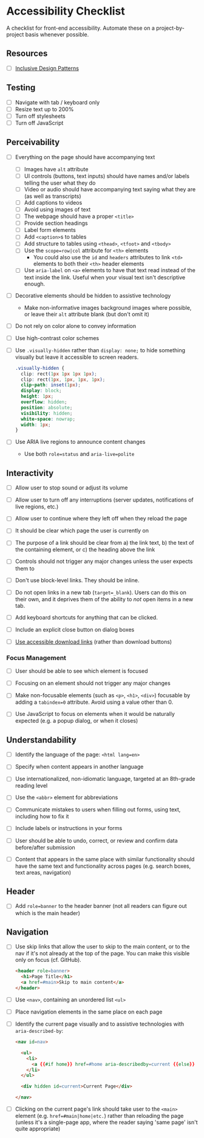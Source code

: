# Accessibility Checklist

A checklist for front-end accessibility. Automate these on a project-by-project basis whenever possible.

## Resources

- [ ] [Inclusive Design Patterns][1]

## Testing

- [ ] Navigate with tab / keyboard only
- [ ] Resize text up to 200%
- [ ] Turn off stylesheets
- [ ] Turn off JavaScript

## Perceivability

- [ ] Everything on the page should have accompanying text
  - [ ] Images have `alt` attribute
  - [ ] UI controls (buttons, text inputs) should have names and/or labels telling the user what they do
  - [ ] Video or audio should have accompanying text saying what they are (as well as transcripts)
  - [ ] Add captions to videos
  - [ ] Avoid using images of text
  - [ ] The webpage should have a proper `<title>`
  - [ ] Provide section headings
  - [ ] Label form elements
  - [ ] Add `<caption>`s to tables
  - [ ] Add structure to tables using `<thead>`, `<tfoot>` and `<tbody>`
  - [ ] Use the `scope=row|col` attribute for `<th>` elements
    - You could also use the `id` and `headers` attributes to link `<td>` elements to both their `<th>` header elements
  - [ ] Use `aria-label` on `<a>` elements to have that text read instead of the text inside the link. Useful when your visual text isn't descriptive enough.

- [ ] Decorative elements should be hidden to assistive technology
  - Make non-informative images background images where possible, or leave their `alt` attribute blank (but don't omit it)

- [ ] Do not rely on color alone to convey information

- [ ] Use high-contrast color schemes

- [ ] Use `.visually-hidden` rather than `display: none;` to hide something visually but leave it accessible to screen readers.

  ```css
  .visually-hidden {
    clip: rect(1px 1px 1px 1px);
    clip: rect(1px, 1px, 1px, 1px);
    clip-path: inset(1px);
    display: block;
    height: 1px;
    overflow: hidden;
    position: absolute;
    visibility: hidden;
    white-space: nowrap;
    width: 1px;
  }
  ```

- [ ] Use ARIA live regions to announce content changes
  - Use both `role=status` and `aria-live=polite`

## Interactivity

- [ ] Allow user to stop sound or adjust its volume

- [ ] Allow user to turn off any interruptions (server updates, notifications of live regions, etc.)

- [ ] Allow user to continue where they left off when they reload the page

- [ ] It should be clear which page the user is currently on

- [ ] The purpose of a link should be clear from a) the link text, b) the text of the containing element, or c) the heading above the link

- [ ] Controls should not trigger any major changes unless the user expects them to

- [ ] Don't use block-level links. They should be inline.

- [ ] Do not open links in a new tab (`target=_blank`). Users can do this on their own, and it deprives them of the ability to *not* open items in a new tab.

- [ ] Add keyboard shortcuts for anything that can be clicked.

- [ ] Include an explicit close button on dialog boxes

- [ ] [Use accessible download links][2] (rather than download buttons)

### Focus Management

- [ ] User should be able to see which element is focused

- [ ] Focusing on an element should not trigger any major changes

- [ ] Make non-focusable elements (such as `<p>`, `<h1>`, `<div>`) focusable by adding a `tabindex=0` attribute. Avoid using a value other than 0.

- [ ] Use JavaScript to focus on elements when it would be naturally expected (e.g. a popup dialog, or when it closes)

## Understandability

- [ ] Identify the language of the page: `<html lang=en>`

- [ ] Specify when content appears in another language

- [ ] Use internationalized, non-idiomatic language, targeted at an 8th-grade reading level

- [ ] Use the `<abbr>` element for abbreviations

- [ ] Communicate mistakes to users when filling out forms, using text, including how to fix it

- [ ] Include labels or instructions in your forms

- [ ] User should be able to undo, correct, or review and confirm data before/after submission

- [ ] Content that appears in the same place with similar functionality should have the same text and functionality across pages (e.g. search boxes, text areas, navigation)

## Header

- [ ] Add `role=banner` to the header banner (not all readers can figure out which is the main header)

## Navigation

- [ ] Use skip links that allow the user to skip to the main content, or to the nav if it's not already at the top of the page. You can make this visible only on focus (cf. GitHub).

  ```html
  <header role=banner>
    <h1>Page Title</h1>
    <a href=#main>Skip to main content</a>
  </header>
  ```

- [ ] Use `<nav>`, containing an unordered list `<ul>`

- [ ] Place navigation elements in the same place on each page

- [ ] Identify the current page visually and to assistive technologies with `aria-described-by`:

  ```html
  <nav id=nav>

    <ul>
      <li>
        <a {{#if home}} href=#home aria-describedby=current {{else}} href=/home {{/if}} >Home</a>
      </li>
    </ul>

    <div hidden id=current>Current Page</div>

  </nav>
  ```

- [ ] Clicking on the current page's link should take user to the `<main>` element (e.g. `href=#main|home|etc.`) rather than reloading the page (unless it's a single-page app, where the reader saying 'same page' isn't quite appropriate)

[1]: https://www.amazon.com/Inclusive-Design-Patterns-Heydon-Pickering-ebook/dp/B01MAXK8XR/ref=sr_1_2?ie=UTF8&qid=1516318100&sr=8-2&keywords=inclusive+design
[2]: https://css-tricks.com/building-good-download-button/

